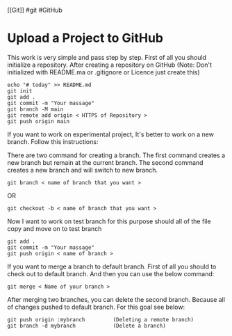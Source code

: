 [[Git]]
#git #GitHub
# Upload a Project to GitHub
This work is very simple and pass step by step. First of all you should initialize a repository. After creating a repository on GitHub (Note: Don't initialized with README.ma or .gitignore or Licence just create this)

```git
echo "# today" >> README.md
git init 
git add .
git commit -m "Your massage"
git branch -M main
git remote add origin < HTTPS of Repository >
git push origin main
```


If you want to work on experimental project, It's better to work on a new branch. Follow this instructions:

There are two command for creating a branch. The first command creates a new branch but remain at the current branch. The second command creates a new branch and will switch to new branch.
```git
git branch < name of branch that you want >
```
OR
```git
git checkout -b < name of branch that you want >
```


Now I want to work on test branch for this purpose should all of the file copy and move on to test branch 
```git
git add . 
git commit -m "Your massage"
git push origin < name of branch >
```


If you want to merge a branch to default branch. First of all you should to check out to default branch. And then you can use the below command:
```git
git merge < Name of your branch >
```


After merging two branches, you can delete the second branch. Because all of changes pushed to default branch. For this goal see below:
```git
git push origin :mybranch         (Deleting a remote branch)
git branch -d mybranch            (Delete a branch)
```

```git

```

